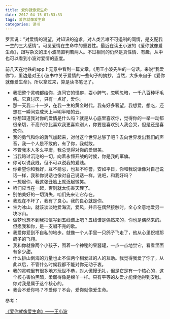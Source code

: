 ```yaml
---
title: 爱你就像爱生命
date: 2017-04-15 07:53:33
tags: 爱你就像爱生命
categories: 读书
---
```




罗素说：”对爱情的渴望，对知识的追求，对人类苦难不可遏制的同情，是支配我一生的三大感情“。可见爱情在生命中的重要性。最近在读王小波的《爱你就像爱生命》，跟写杂文的王小波简直判若两人。不过相同的仍然是真性情、有趣，从中也可以看到小波对爱情的态度。



前几天在地铁的app上无意中看到一篇文章，《用王小波先生的一句话，来说“我爱你”》，里边是对王小波书中关于爱情的一些句子的摘抄，当然，大多来自于《爱你就像爱生命》。所以拿过来，算是读书笔记了。



<!--more-->



- 我把整个灵魂都给你，连同它的怪癖，耍小脾气，忽明忽暗，一千八百种坏毛病。它真讨厌，只有一点好，爱你。
- 那一天我二十一岁，在我一生的黄金时代，我有好多奢望，我想爱，想吃，还想在一瞬间变成天上半明半暗的云。
- 你想知道我对你的爱情是什么吗？就是从心底里喜欢你，觉得你的一举一动都很亲切，不高兴你比喜欢我更喜欢别人，你要是喜欢别人我会哭，但是还是喜欢你。
- 我的勇气和你的勇气加起来，对付这个世界总够了吧？去向世界发出我们的声音，我一个人是不敢的，有了你，我就敢。
- 不管我本人多么平庸，我总觉得对你的爱很美。
- 当我跨过沉沦的一切，向着永恒开战的时候，你是我的军旗。
- 你可以说我贱，但不可以说我的爱贱。
- 你希望你和我好，互不猜忌，也互不称誉，安如平日，你和我说话像对自己说话一样，我和你说话也像对自己说话一样。说吧，和我好吗？
- 一想起你，我这张丑脸上就泛起微笑。
- 咱们应当在一起，否则就太伤害天理了。
- 别怕美好的一切消失，咱们先来让它存在。
- 我现在不坏了，我有了良心。我的良心就是你。
- 生为冰山，就该淡淡地爱海流，爱风，并且在偶然接触时，全心全意地爱另一块冰山。
- 做梦也想不到我把信写到五线谱上吧？五线谱是偶然来的，你也是偶然来的。但愿我和你，是一支唱不完的歌。
- 我爱你爱到不自私的地步。就像一个人手里一只鸽子飞走了，他从心里祝福那鸽子的飞翔。
- 我和你就像两个小孩子，围着一个神秘的果酱罐，一点一点地尝它，看看里面有多少甜。
- 什么排山倒海的力量也止不住两个相爱过的人的互助。我觉得我爱了你了，从此以后，不管什么时候我都不能对你无动于衷。
- 我的灵魂里有很多地方玩世不恭，对人傲慢无礼，但是它是有一个核心的，这个核心害怕黑暗，柔弱得像是绵羊一样。只有平等的友爱才能使他得到安慰。你对我是属于这个核心的。
- 我会不爱你吗？不爱你？不会，爱你就像爱生命。







参考：

[《爱你就像爱生命》——王小波](https://www.amazon.cn/gp/product/B01BSCIXE8/ref=as_li_tf_tl?ie=UTF8&camp=536&creative=3200&creativeASIN=B01BSCIXE8&linkCode=as2&tag=cbp00-23)















